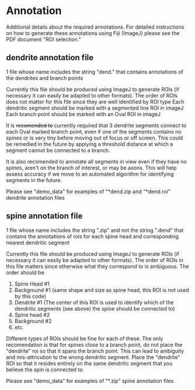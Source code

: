 # Annotation

Additional details about the required annotations. For detailed instructions on how to generate these annotations using Fiji (ImageJ) please see the PDF document "ROI selection."

## dendrite annotation file
1 file whose name includes the string "dend." that contains annotations of the dendrites and branch points

Currently this file should be produced using ImageJ to generate ROIs (if necessary it can easily be adapted to other formats). 
The order of ROIs does not matter for this file since they are well identified by ROI type
Each dendritic segment should be marked with a segmented line ROI in imageJ
Each branch point should be marked with an Oval ROI in imageJ

It is ~~recomended to~~ currently required that 3 dendrite segments connect to each Oval marked branch point, even if one of the segments contains no spines or is very tiny before moving out of focus or off screen. This could be remedied in the future by applying a threshold distance at which a segment cannot be connected to a branch. 

It is also recomended to annotate all segments in view even if they have no spines, aren't on the branch of interest, or may be axons. This will help assess accuracy if we move to an automated algorithm for identifying segments in the future. 

Please see "demo_data" for examples of "*dend.zip and "*dend.roi" dendrite annotation files



## spine annotation file
1 file whose name includes the string ".zip" and not the string ".dend" that contains the annotations of rois for each spine head and corresponding nearest dendritic segment

Currently this file should be produced using ImageJ to generate ROIs (if necessary it can easily be adapted to other formats). 
The order of ROIs in this file matters since otherwise what they correspond to is ambiguous. The order should be 
1. Spine Head #1
2. Background #1 (same shape and size as spine head, this ROI is not used by this code)
3. Dendrite #1 (The center of this ROI is used to identify which of the dendritic segments (see above) the spine should be connected to)
4. Spine head #2
5. Background #2
6. etc.

Different types of ROIs should be fine for each of these. The only recomendation is that for spines close to a branch point, do not place the "dendrite" roi so that it spans the branch point. This can lead to ambiguity and mis-attricution to the wrong dendritic segment. Place the "dendrite" ROI so that it resides entirely on the same dendritic segment that you believe the spin is connected to. 

Please see "demo_data" for examples of "*.zip" spine annotation files
